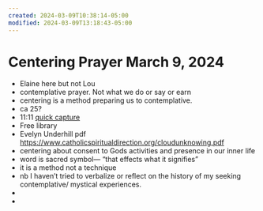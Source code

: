 ```yaml
---
created: 2024-03-09T10:38:14-05:00
modified: 2024-03-09T13:18:43-05:00
---
```


# Centering Prayer March 9, 2024

- Elaine here but not Lou 
- contemplative prayer. Not what we do or say or earn 
- centering is a method preparing us to contemplative. 
- ca 25?
- 11:11 [quick capture](https://www.avonctlibrary.info/books-media/)
- Free library
- Evelyn Underhill pdf https://www.catholicspiritualdirection.org/cloudunknowing.pdf
- centering about consent to Gods activities and presence in our inner life
- word is sacred symbol— “that effects what it signifies”
- it is a method not a technique 
- nb I haven’t tried to verbalize or reflect on the history of my seeking contemplative/ mystical experiences. 
- 
-
